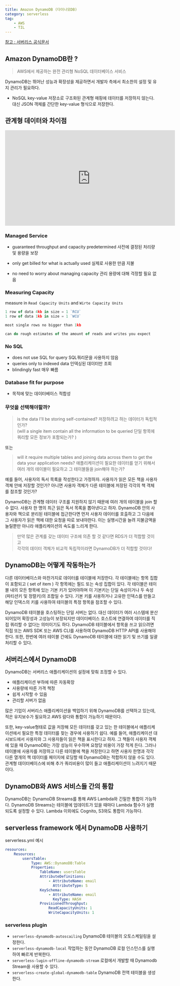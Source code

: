 ```yaml
---
title: Amazon DynamoDB (다이나모DB)
category: serverless
tag: 
    - AWS
    - TIL
---
```


[참고 : 서버리스 공식문서 ](https://www.serverless.com/guides/dynamodb)

## Amazon DynamoDB란 ?

> AWS에서 제공하는 완전 관리형 NoSQL 데이터베이스 서비스

DynamoDB는 뛰어난 성능과 확장성을 제공하면서 개발자 측에서 최소한의 설정 및 유지 관리가 필요하다.

- NoSQL key-value 저장소로 구조화된 관계형 매핑에 데이터를 저장하지 않는다. 대신 JSON 객체를 간단한 key-value 형식으로 저장한다. 


## 관계형 데이터와 차이점

<iframe width="560" height="315" src="https://www.youtube.com/embed/lVJXehUvYew" title="YouTube video player" frameborder="0" allow="accelerometer; autoplay; clipboard-write; encrypted-media; gyroscope; picture-in-picture" allowfullscreen></iframe>

### Managed Service

- guaranteed throughput and capacity predetermined 사전에 결정된 처리량 및 용량을 보장

- only get billed for what is actually used 실제로 사용한 만큼 지불

- no need to worry about managing capacity 관리 용량에 대해 걱정할 필요 없음

### Measuring Capacity

measure in `Read Capacity Units` and `Wirte Capacity Units`

```js
1 row of data 4kb in size = 1 `RCU`
1 row of data 1kb in size = 1 `WCU`

most single rows no bigger than 1kb

can do rough estimates of the amount of reads and writes you expect
```

### No SQL

- does not use SQL for query SQL쿼리문을 사용하지 않음
- queries only to indexed data 인덱싱된 데이터만 조회
- blindingly fast 매우 빠름

### Database fit for purpose

- 목적에 맞는 데이터베이스 적합성

### 무엇을 선택해야할까?

> is the data I'll be storing self-contained? 저장하려고 하는 데이터가 독립적인가?<br>
> (will a single item contain all the information to be queried 단일 항목에 쿼리할 모든 정보가 포함되는가? ) 

또는

> will it require multiple tables and joining data across them to get the data your application needs?
애플리케이션이 필요한 데이터를 얻기 위해서 여러 개의 테이블이 필요하고 그 테이블들을 join해야 하는가?


예를 들어, 사용자의 독서 목록을 작성한다고 가정하자. 사용자가 읽은 모든 책을 사용자 객체 안에 저장할 것인가? 아니면 사용자 객체가 다른 테이블에 저장된 각각의 책 객체를 참조할 것인가? 


DynamoDB는 관계형 데이터 구조를 지원하지 않기 때문에 여러 개의 테이블을 join 할 수 없다. 사용자 한 명의 최근 읽은 독서 목록을 뽑아낸다고 하자. DynamoDB 안의 사용자와 책으로 분리된 테이블에 접근한다면 먼저 사용자 데이터를 호출하고 그 다음에 그 사용자가 읽은 책에 대한 요청을 따로 보내야한다. 이는 실행시간을 늘려 지불금액을 늘릴뿐만 아니라 애플리케이션의 속도를 느리게 한다. 

> 만약 많은 관계를 갖는 데이터 구조에 의존 할 것 같다면 RDS가 더 적합할 것이고<br>
각각의 데이터 객체가 비교적 독립적이라면 DynamoDB가 더 적합할 것이다! 


## DynamoDB는 어떻게 작동하는가

다른 데이터베이스와 마찬가지로 데이터를 테이블에 저장한다. 각 테이블에는 항목 집합이 포함되고 ( set of item ) 각 항목에는 필드 또는 속성 집합이 있다. 각 테이블은 테이블 내의 모든 항목에 있는 기본 키가 있어야하며 이 기본키는 단일 속성이거나 두 속성(파티션키 및 정렬키)의 조합일 수 있다. 기본 키를 사용하거나 고유한 인덱스를 만들고 해당 인덱스의 키를 사용하여 테이블의 특정 항목을 참조할 수 있다.


DynamoDB 테이블을 호스팅하는 단일 서버는 없다. 대신 데이터가 여러 시스템에 분산되어있어 확장성과 고성능이 보장되지만 데이터베이스 호스트에 연결하여 데이터를 직접 쿼리할 수 없다는 의미이기도 하다. DynamoDB 테이블에서 항목을 쓰고 읽으려면 직접 또는 AWS SDK 또는 AWS CLI를 사용하여 DynamoDB HTTP API를 사용해야 한다. 또한, 한번에 여러 테이블 간에도 DynamoDB 테이블에 대한 읽기 및 쓰기를 일괄 처리할 수 있다. 


## 서버리스에서 DynamoDB

DynamoDB는 서버리스 애플리케이션의 설정에 맞춰 조정할 수 있다.


- 애플리케이션 부하에 따른 자동확장
- 사용량에 따른 가격 책정
- 쉽게 시작할 수 있음
- 관리할 서버가 없음


많은 기업이 서버리스 애플리케이션을 백업하기 위해 DynamoDB를 선택하고 있는데, 적은 유지보수가 필요하고 AWS 람다와 통합이 가능하기 때문이다.


또한, key-value형태로 값을 저장해 모든 데이터를 갖고 있는 한 테이블에서 애플리케이션에서 필요한 특정 데이터를 찾는 경우에 사용하기 쉽다. 예를 들어, 애플리케이션 대시보드에서 사용자와 그 사용자들이 읽은 책을 표시한다고 하자. 그 책들이 사용자 객체에 있을 때 DynamoDB는 가장 성능이 우수하며 요청당 비용이 가장 적게 든다. 그러나 테이블에 사용자를 저장하고 다른 테이블에 책을 저장한다고 하면 사용자 한명과 각각 다른 열개의 책 데이터를 페이지에 로딩할 때 DynamoDB는 적합하지 않을 수도 있다. 관계형 데이터베이스에 비해 추가 쿼리비용이 많이 들고 애플리케이션이 느려지기 때문이다. 

## DynamoDB와 AWS 서비스들 간의 통합

DynamoDB는 DynamoDB Streams를 통해 AWS Lambda와 긴밀한 통합이 가능하다. DynamoDB Streams는 테이블에 업데이트가 있을 때마다 Lambda 함수가 실행되도록 설정할 수 있다. Lambda 이외에도 Cognito, S3와도 통합이 가능하다.


## serverless framework 에서 DynamoDB 사용하기

serverless.yml 예시

```yml
resources:
    Resources:
        usersTable:
            Type: AWS::DynamoDB:Table
            Properties:
                TableName: usersTable
                AttributeDefinitions:
                    - AttributeName: email
                      AttributeType: S
                KeySchema:
                    - AttributeName: email
                      KeyType: HASH
                ProvisionedThroughput:
                    ReadCapacityUnits: 1
                    WriteCapacityUnits: 1

```

### serverless plugin

- `serverless-dynamodb-autoscailing` DynamoDB 테이블의 오토스케일링을 설정한다.
- `serverless-dynamodb-local` 작업하는 동안 DynamoDB 로컬 인스턴스를 실행하여 빠르게 반복한다.
- `serverless-lugin-offline-dynamodb-stream` 로컬에서 개발할 때 Dynamodb Stream을 사용할 수 있다.
- `serverless-create-global-dynamodb-table` DynamoDB 전역 테이블을 생성한다.